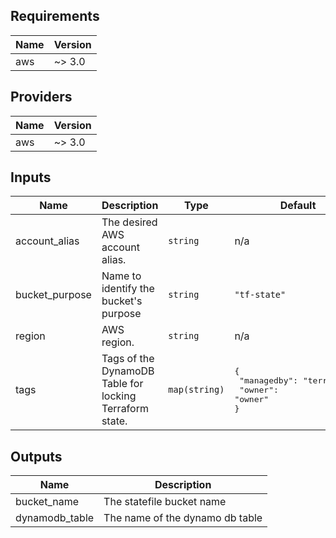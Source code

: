 ## Requirements

| Name | Version |
|------|---------|
| aws | ~> 3.0 |

## Providers

| Name | Version |
|------|---------|
| aws | ~> 3.0 |

## Inputs

| Name | Description | Type | Default | Required |
|------|-------------|------|---------|:--------:|
| account\_alias | The desired AWS account alias. | `string` | n/a | yes |
| bucket\_purpose | Name to identify the bucket's purpose | `string` | `"tf-state"` | no |
| region | AWS region. | `string` | n/a | yes |
| tags | Tags of the DynamoDB Table for locking Terraform state. | `map(string)` | <pre>{<br>  "managedby": "terraform",<br>  "owner": "owner"<br>}</pre> | no |

## Outputs

| Name | Description |
|------|-------------|
| bucket\_name | The statefile bucket name |
| dynamodb\_table | The name of the dynamo db table |

